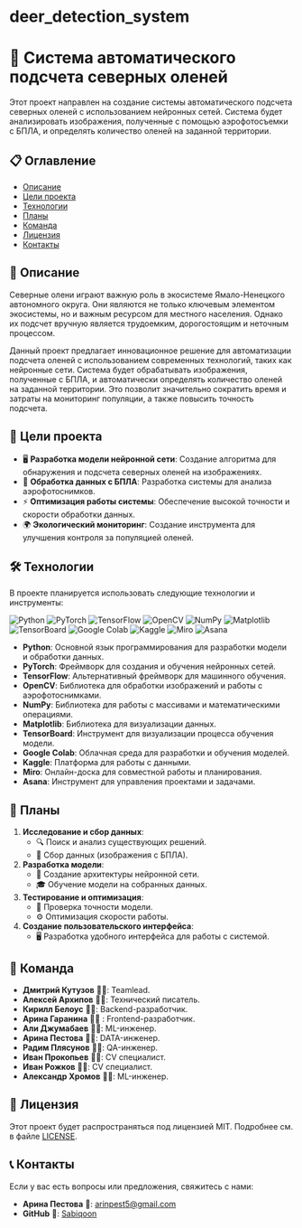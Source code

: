 # deer_detection_system
# 🦌 Система автоматического подсчета северных оленей


Этот проект направлен на создание системы автоматического подсчета северных оленей с использованием нейронных сетей. Система будет анализировать изображения, полученные с помощью аэрофотосъемки с БПЛА, и определять количество оленей на заданной территории.

## 📋 Оглавление
- [Описание](#-описание)
- [Цели проекта](#-цели-проекта)
- [Технологии](#-технологии)
- [Планы](#-планы)
- [Команда](#-команда)
- [Лицензия](#-лицензия)
- [Контакты](#-контакты)

## 📝 Описание
Северные олени играют важную роль в экосистеме Ямало-Ненецкого автономного округа. Они являются не только ключевым элементом экосистемы, но и важным ресурсом для местного населения. Однако их подсчет вручную является трудоемким, дорогостоящим и неточным процессом. 

Данный проект предлагает инновационное решение для автоматизации подсчета оленей с использованием современных технологий, таких как нейронные сети. Система будет обрабатывать изображения, полученные с БПЛА, и автоматически определять количество оленей на заданной территории. Это позволит значительно сократить время и затраты на мониторинг популяции, а также повысить точность подсчета.

## 🎯 Цели проекта
- 🖥️ **Разработка модели нейронной сети**: Создание алгоритма для обнаружения и подсчета северных оленей на изображениях.
- 📸 **Обработка данных с БПЛА**: Разработка системы для анализа аэрофотоснимков.
- ⚡ **Оптимизация работы системы**: Обеспечение высокой точности и скорости обработки данных.
- 🌍 **Экологический мониторинг**: Создание инструмента для улучшения контроля за популяцией оленей.

## 🛠 Технологии
В проекте планируется использовать следующие технологии и инструменты:


![Python](https://img.shields.io/badge/Python-3776AB?style=for-the-badge&logo=python&logoColor=white)
![PyTorch](https://img.shields.io/badge/PyTorch-EE4C2C?style=for-the-badge&logo=pytorch&logoColor=white)
![TensorFlow](https://img.shields.io/badge/TensorFlow-FF6F00?style=for-the-badge&logo=tensorflow&logoColor=white)
![OpenCV](https://img.shields.io/badge/OpenCV-5C3EE8?style=for-the-badge&logo=opencv&logoColor=white)
![NumPy](https://img.shields.io/badge/NumPy-013243?style=for-the-badge&logo=numpy&logoColor=white)
![Matplotlib](https://img.shields.io/badge/Matplotlib-11557C?style=for-the-badge&logo=matplotlib&logoColor=white)
![TensorBoard](https://img.shields.io/badge/TensorBoard-FF6F00?style=for-the-badge&logo=tensorflow&logoColor=white)
![Google Colab](https://img.shields.io/badge/Google_Colab-F9AB00?style=for-the-badge&logo=google-colab&logoColor=white)
![Kaggle](https://img.shields.io/badge/Kaggle-20BEFF?style=for-the-badge&logo=kaggle&logoColor=white)
![Miro](https://img.shields.io/badge/Miro-050038?style=for-the-badge&logo=miro&logoColor=white)
![Asana](https://img.shields.io/badge/Asana-273347?style=for-the-badge&logo=asana&logoColor=white)

- **Python**: Основной язык программирования для разработки модели и обработки данных.
- **PyTorch**: Фреймворк для создания и обучения нейронных сетей.
- **TensorFlow**: Альтернативный фреймворк для машинного обучения.
- **OpenCV**: Библиотека для обработки изображений и работы с аэрофотоснимками.
- **NumPy**: Библиотека для работы с массивами и математическими операциями.
- **Matplotlib**: Библиотека для визуализации данных.
- **TensorBoard**: Инструмент для визуализации процесса обучения модели.
- **Google Colab**: Облачная среда для разработки и обучения моделей.
- **Kaggle**: Платформа для работы с данными.
- **Miro**: Онлайн-доска для совместной работы и планирования.
- **Asana**: Инструмент для управления проектами и задачами.

## 📅 Планы
1. **Исследование и сбор данных**:
   - 🔍 Поиск и анализ существующих решений.
   - 📂 Сбор данных (изображения с БПЛА).
2. **Разработка модели**:
   - 🧠 Создание архитектуры нейронной сети.
   - 🎓 Обучение модели на собранных данных.
3. **Тестирование и оптимизация**:
   - 🧪 Проверка точности модели.
   - ⚙️ Оптимизация скорости работы.
4. **Создание пользовательского интерфейса**:
   - 🖥️ Разработка удобного интерфейса для работы с системой.

## 👥 Команда
- **Дмитрий Кутузов** 👨‍💼: Teamlead.
- **Алексей Архипов** 👨‍💻: Технический писатель.
- **Кирилл Белоус** 👨‍💻: Backend-разработчик.
- **Арина Гаранина** 👩‍🎨 : Frontend-разработчик.
- **Али Джумабаев** 👨‍💻: ML-инженер.
- **Арина Пестова** 👩‍💻: DATA-инженер.
- **Радим Плясунов** 👨‍💻: QA-инженер.
- **Иван Прокопьев** 👨‍💻: CV специалист.
- **Иван Рожков** 👨‍💻: CV специалист.
- **Александр Хромов** 👨‍💻: ML-инженер.

## 📜 Лицензия
Этот проект будет распространяться под лицензией MIT. Подробнее см. в файле [LICENSE](LICENSE).

## 📞 Контакты
Если у вас есть вопросы или предложения, свяжитесь с нами:
- **Арина Пестова** 📧: [arinpest5@gmail.com](mailto:arinpest5@gmail.com)
- **GitHub** 🐙: [Sabiqoon](https://github.com/Sabiqoon)
